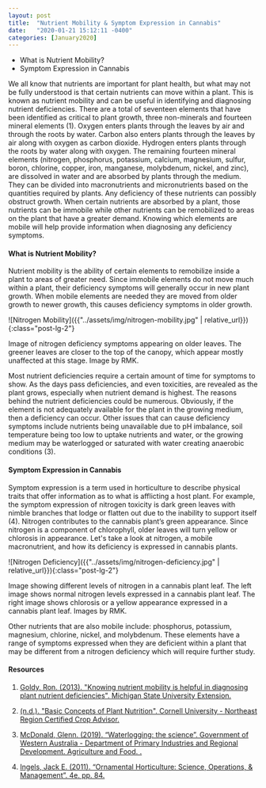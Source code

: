 ```yaml
---
layout: post
title:  "Nutrient Mobility & Symptom Expression in Cannabis"
date:   "2020-01-21 15:12:11 -0400"
categories: [January2020]
---
```




* What is Nutrient Mobility?
* Symptom Expression in Cannabis



We all know that nutrients are important for plant health, but what may not be fully understood is that certain nutrients can move within a plant. This is known as nutrient mobility and can be useful in identifying and diagnosing nutrient deficiencies. There are a total of seventeen elements that have been identified as critical to plant growth, three non-minerals and fourteen mineral elements (1). Oxygen enters plants through the leaves by air and through the roots by water. Carbon also enters plants through the leaves by air along with oxygen as carbon dioxide. Hydrogen enters plants through the roots by water along with oxygen. The remaining fourteen mineral elements (nitrogen, phosphorus, potassium, calcium, magnesium, sulfur, boron, chlorine, copper, iron, manganese, molybdenum, nickel, and zinc), are dissolved in water and are absorbed by plants through the medium. They can be divided into macronutrients and micronutrients based on the quantities required by plants. Any deficiency of these nutrients can possibly obstruct growth. When certain nutrients are absorbed by a plant, those nutrients can be immobile while other nutrients can be remobilized to areas on the plant that have a greater demand. Knowing which elements are mobile will help provide information when diagnosing any deficiency symptoms. 



#### What is Nutrient Mobility?
Nutrient mobility is the ability of certain elements to remobilize inside a plant to areas of greater need. Since immobile elements do not move much within a plant, their deficiency symptoms will generally occur in new plant growth. When mobile elements are needed they are moved from older growth to newer growth, this causes deficiency symptoms in older growth. 



![Nitrogen Mobility]({{"../assets/img/nitrogen-mobility.jpg" | relative_url}}){:class="post-lg-2"}
<div class="text-center blog-caption">
Image of nitrogen deficiency symptoms appearing on older leaves. The greener leaves are closer to the top of the canopy, which appear mostly unaffected at this stage. Image by RMK.
</div>



Most nutrient deficiencies require a certain amount of time for symptoms to show. As the days pass deficiencies, and even toxicities, are revealed as the plant grows, especially when nutrient demand is highest. The reasons behind the nutrient deficiencies could be numerous. Obviously, if the element is not adequately available for the plant in the growing medium, then a deficiency can occur. Other issues that can cause deficiency symptoms include nutrients being unavailable due to pH imbalance, soil temperature being too low to uptake nutrients and water, or the growing medium may be waterlogged or saturated with water creating anaerobic conditions (3). 



#### Symptom Expression in Cannabis
Symptom expression is a term used in horticulture to describe physical traits that offer information as to what is afflicting a host plant. For example, the symptom expression of nitrogen toxicity is dark green leaves with nimble branches that lodge or flatten out due to the inability to support itself (4). Nitrogen contributes to the cannabis plant’s green appearance. Since nitrogen is a component of chlorophyll, older leaves will turn yellow or chlorosis in appearance. Let's take a look at nitrogen, a mobile macronutrient, and how its deficiency is expressed in cannabis plants. 
 


![Nitrogen Deficiency]({{"../assets/img/nitrogen-deficiency.jpg" | relative_url}}){:class="post-lg-2"}
<div class="text-center blog-caption">
Image showing different levels of nitrogen in a cannabis plant leaf. The left image shows normal nitrogen levels expressed in a cannabis plant leaf. The right image shows chlorosis or a yellow appearance expressed in a cannabis plant leaf. Images by RMK.
</div>



Other nutrients that are also mobile include: phosphorus, potassium, magnesium, chlorine, nickel, and molybdenum. These elements have a range of symptoms expressed when they are deficient within a plant that may be different from a nitrogen deficiency which will require further study. 



#### Resources
1. <a href="https://www.canr.msu.edu/news/knowing_nutrient_mobility_is_helpful_in_diagnosing_plant_nutrient_deficienc"> Goldy, Ron. (2013). "Knowing nutrient mobility is helpful in diagnosing plant nutrient deficiencies". Michigan State University Extension.
</a>

2. <a href="https://nrcca.cals.cornell.edu/soilFertilityCA/CA1/CA1_print.html"> (n.d.). "Basic Concepts of Plant Nutrition". Cornell University - Northeast Region Certified Crop Advisor.
</a>

3. <a href="https://www.agric.wa.gov.au/waterlogging/waterlogging-science"> McDonald, Glenn. (2019). “Waterlogging: the science”. Government of Western Australia - Department of Primary Industries and Regional Development. Agriculture and Food. . 
</a>

4. <a href="https://search-proquest-com.arapahoecc.idm.oclc.org/docview/916012203?accountid=39001"> Ingels, Jack E. (2011). “Ornamental Horticulture: Science, Operations, &amp; Management”. 4e. pp. 84. 
</a>

